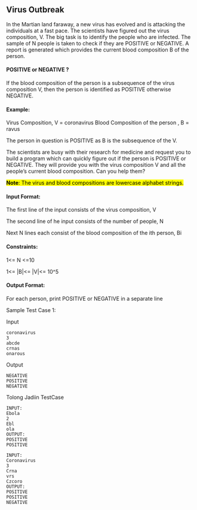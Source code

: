 ## Virus Outbreak

In the Martian land faraway, a new virus has evolved and is attacking the individuals at a fast pace. The scientists have figured out the virus composition, V. The big task is to identify the people who are infected. The sample of N people is taken to check if they are POSITIVE or NEGATIVE. A report is generated which provides the current blood composition B of the person. 

#### POSITIVE or NEGATIVE ?

If the blood composition of the person is a subsequence of the virus composition V, then the person is identified as POSITIVE otherwise NEGATIVE.

#### Example:

Virus Composition, V = coronavirus
Blood Composition of the person , B = ravus

The person in question is POSITIVE as B is the subsequence of the V. 

The scientists are busy with their research for medicine and request you to build a program which can quickly figure out if the person is POSITIVE or NEGATIVE. They will provide you with the virus composition V and all the people’s current blood composition. Can you help them?

<mark><b>Note</b>: The virus and blood compositions are lowercase alphabet strings.</mark>

#### Input Format:

The first line of the input consists of the virus composition, V

The second line of he input consists of the number of people, N

Next N lines each consist of the blood composition of the ith person, Bi

#### Constraints:

1<= N <=10

1<= |B|<= |V|<= 10^5

#### Output Format:

For each person, print POSITIVE or NEGATIVE in a separate line

Sample Test Case 1:

Input

```
coronavirus
3
abcde
crnas
onarous
```

Output

```
NEGATIVE
POSITIVE
NEGATIVE
```

Tolong Jadiin TestCase
```
INPUT:
Ebola
2    
Ebl
ola
OUTPUT:
POSITIVE
POSITIVE
```
```
INPUT:
Coronavirus
3
Crna
vrs
Czcoro
OUTPUT:
POSITIVE
POSITIVE
NEGATIVE
```
